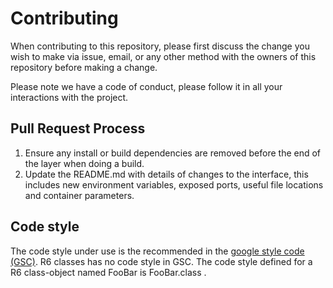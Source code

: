 # Contributing

When contributing to this repository, please first discuss the change you wish to make via issue,
email, or any other method with the owners of this repository before making a change. 

Please note we have a code of conduct, please follow it in all your interactions with the project.


## Pull Request Process

1. Ensure any install or build dependencies are removed before the end of the layer when doing a 
   build.
2. Update the README.md with details of changes to the interface, this includes new environment 
   variables, exposed ports, useful file locations and container parameters.

## Code style

The code style under use is the recommended in the [google style code (GSC)](https://google.github.io/styleguide/Rguide.xml). 
R6 classes has no code style in GSC. The code style defined for a R6 class-object named FooBar is FooBar.class .




